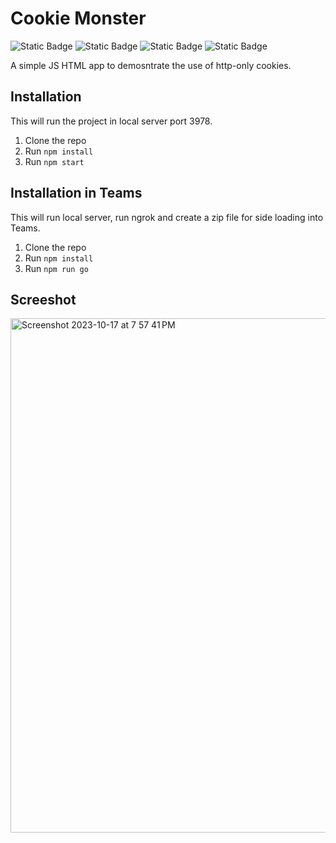 # Cookie Monster
![Static Badge](https://img.shields.io/badge/javascript-blue) 
![Static Badge](https://img.shields.io/badge/html-orange)
![Static Badge](https://img.shields.io/badge/teams_platform-purple)
![Static Badge](https://img.shields.io/badge/express-black)

A simple JS HTML app to demosntrate the use of http-only cookies.

## Installation

This will run the project in local server port 3978.

1. Clone the repo
2. Run `npm install`
3. Run `npm start`

## Installation in Teams

This will run local server, run ngrok and create a zip file for side loading into Teams.

1. Clone the repo
2. Run `npm install`
3. Run `npm run go`


## Screeshot
<img width="823" alt="Screenshot 2023-10-17 at 7 57 41 PM" src="https://github.com/gauravkeshre/js-sample-cookies-monster/assets/1673315/94e63cab-13f1-456e-8f64-21519ffc9d05">

